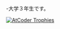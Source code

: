 -大学３年生です。

[![AtCoder Trophies](https://atcoder-trophies.vercel.app/api/v1/atcoder?username=Miley)](https://github.com/KATO-Hiro/AtCoderTrophies)

<!---
tennmusu/tennmusu is a ✨ special ✨ repository because its `README.md` (this file) appears on your GitHub profile.
You can click the Preview link to take a look at your changes.
--->
